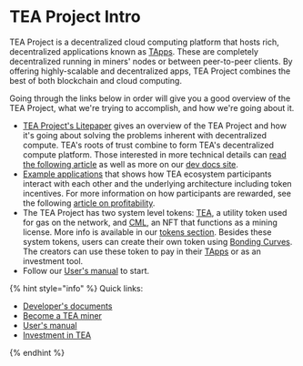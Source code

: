 # TEA Project Intro

TEA Project is a decentralized cloud computing platform that hosts rich, decentralized applications known as [TApps](_5_tapps/README.md). These are completely decentralized running in miners' nodes or between peer-to-peer clients. By offering highly-scalable and decentralized apps, TEA Project combines the best of both blockchain and cloud computing. 

Going through the links below in order will give you a good overview of the TEA Project, what we're trying to accomplish, and how we're going about it.

* [TEA Project's Litepaper](1_litepaper.md) gives an overview of the TEA Project and how it's going about solving the problems inherent with decentralized compute. TEA's roots of trust combine to form TEA's decentralized compute platform. Those interested in more technical details can [read the following article](4_tea-technical-details.md) as well as more on our [dev docs site](https://dev.teaproject.org). 
* [Example applications](2_example-tea-in-use.md) that shows how TEA ecosystem participants interact with each other and the underlying architecture including token incentives.  For more information on how participants are rewarded, see the following [article on profitability](7_profitability.md).
* The TEA Project has two system level tokens: [TEA](_3_token/tea-tokens/README.md), a utility token used for gas on the network, and [CML](_3_token/cml-tokens/README.md), an NFT that functions as a mining license. More info is available in our [tokens section](_3_token/README.md). Besides these system tokens, users can create their own token using [Bonding Curves](https://github.com/systems-explained/awesome-bonding). The creators can use these token to pay in their [TApps](_5_tapps/README.md) or as an investment tool. 
* Follow our [ User's manual](../_2_user_manual/README.md) to start.

{% hint style="info" %}
Quick links:

* [Developer's documents](https://dev.teaproject.org)
* [ Become a TEA miner](../_4_mining/README.md)
* [User's manual](../_2_user_manual/README.md)
* [Investment in TEA](../_3_token/cml-tokens/README.md)

{% endhint %}
